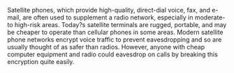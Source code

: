 [Title]: # (Why Satellite Phones)
[Difficulty]: # (Advanced)
[Order]: # (0)

Satellite phones, which provide high-quality, direct-dial voice, fax, and e-mail, are often used to supplement a radio network, especially in moderate- to high-risk areas. Today?s satellite terminals are rugged, portable, and may be cheaper to operate than cellular phones in some areas. Modern satellite phone networks encrypt voice traffic to prevent eavesdropping and so are usually thought of as safer than radios. However, anyone with cheap computer equipment and radio could eavesdrop on calls by breaking this encryption quite easily.